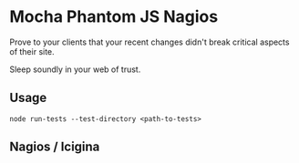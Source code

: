 # Mocha Phantom JS Nagios

Prove to your clients that your recent changes didn't break critical aspects of their site.

Sleep soundly in your web of trust.

## Usage

```
node run-tests --test-directory <path-to-tests>
```

## Nagios / Icigina

